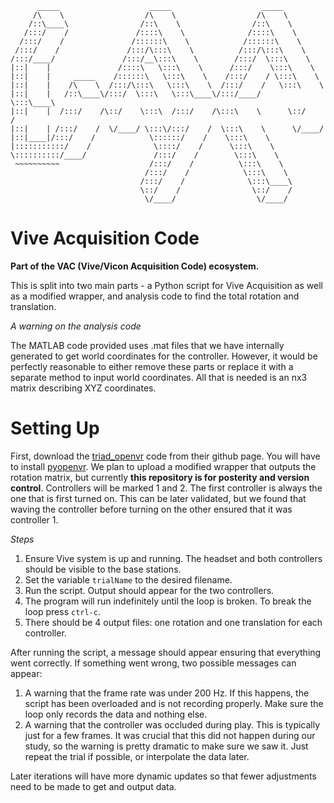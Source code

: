 
          _____                    _____                    _____                  
         /\    \                  /\    \                  /\    \                 
        /::\____\                /::\    \                /::\    \                
       /:::/    /               /::::\    \              /::::\    \               
      /:::/    /               /::::::\    \            /::::::\    \              
     /:::/    /               /:::/\:::\    \          /:::/\:::\    \             
    /:::/____/               /:::/__\:::\    \        /:::/  \:::\    \            
    |::|    |               /::::\   \:::\    \      /:::/    \:::\    \           
    |::|    |     _____    /::::::\   \:::\    \    /:::/    / \:::\    \          
    |::|    |    /\    \  /:::/\:::\   \:::\    \  /:::/    /   \:::\    \         
    |::|    |   /::\____\/:::/  \:::\   \:::\____\/:::/____/     \:::\____\        
    |::|    |  /:::/    /\::/    \:::\  /:::/    /\:::\    \      \::/    /        
    |::|    | /:::/    /  \/____/ \:::\/:::/    /  \:::\    \      \/____/         
    |::|____|/:::/    /            \::::::/    /    \:::\    \                     
    |:::::::::::/    /              \::::/    /      \:::\    \                    
    \::::::::::/____/               /:::/    /        \:::\    \                   
     ~~~~~~~~~~                    /:::/    /          \:::\    \                  
                                  /:::/    /            \:::\    \                 
                                 /:::/    /              \:::\____\                
                                 \::/    /                \::/    /                
                                  \/____/                  \/____/           
# Vive Acquisition Code

**Part of the VAC (Vive/Vicon Acquisition Code) ecosystem.**

This is split into two main parts - a Python script for Vive Acquisition as well as a modified wrapper, and analysis code to find the total rotation and translation. 

*A warning on the analysis code*

The MATLAB code provided uses .mat files that we have internally generated to get world coordinates for the controller. However, it would be perfectly reasonable to either remove these parts or replace it with a separate method to input world coordinates. All that is needed is an nx3 matrix describing XYZ coordinates.

# Setting Up
First, download the [triad_openvr](https://github.com/TriadSemi/triad_openvr) code from their github page. You will have to install [pyopenvr](https://github.com/cmbruns/pyopenvr). We plan to upload a modified wrapper that outputs the rotation matrix, but currently **this repository is for posterity and version control**. Controllers will be marked 1 and 2. The first controller is always the one that is first turned on. This can be later validated, but we found that waving the controller before turning on the other ensured that it was controller 1.

*Steps*
1. Ensure Vive system is up and running. The headset and both controllers should be visible to the base stations.
2. Set the variable ```trialName``` to the desired filename.
3. Run the script. Output should appear for the two controllers. 
3. The program will run indefinitely until the loop is broken. To break the loop press ```ctrl-c```. 
4. There should be 4 output files: one rotation and one translation for each controller.

After running the script, a message should appear ensuring that everything went correctly. If something went wrong, two possible messages can appear:
1. A warning that the frame rate was under 200 Hz. If this happens, the script has been overloaded and is not recording properly. Make sure the loop only records the data and nothing else. 
2. A warning that the controller was occluded during play. This is typically just for a few frames. It was crucial that this did not happen during our study, so the warning is pretty dramatic to make sure we saw it. Just repeat the trial if possible, or interpolate the data later. 

Later iterations will have more dynamic updates so that fewer adjustments need to be made to get and output data.
